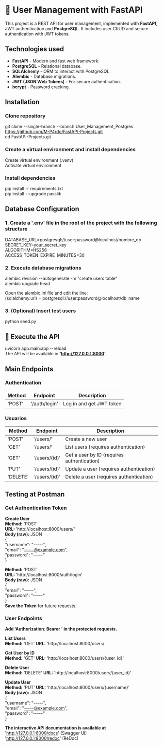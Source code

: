 # 🚀 User Management with FastAPI

This project is a REST API for user management, implemented with **FastAPI**, JWT authentication and **PostgreSQL**. It includes user CRUD and secure authentication with JWT tokens.

## Technologies used

- **FastAPI** - Modern and fast web framework.
- **PostgreSQL** - Relational database.
- **SQLAlchemy** - ORM to interact with PostgreSQL.
- **Alembic** - Database migrations.
- **JWT (JSON Web Tokens)** - For secure authentication.
- **bcrypt** - Password cracking.


## Installation

### Clone repository
git clone --single-branch --branch User_Management_Postgres https://github.com/M-P4rdo/FastAPI-Projects.git  
cd FastAPI-Projects.git

### Create a virtual environment and install dependencies
Create virtual environment (.venv)  
Activate virtual environment

### Install dependencies
pip install -r requirements.txt  
pip install --upgrade passlib


## Database Configuration

### **1. Create a '.env' file in the root of the project with the following structure**  
DATABASE_URL=postgresql://user:password@localhost/nombre_db  
SECRET_KEY=your_secret_key  
ALGORITHM=HS256  
ACCESS_TOKEN_EXPIRE_MINUTES=30  

### **2. Execute database migrations**  
alembic revision --autogenerate -m "create users table"   
alembic upgrade head 

Open the alembic.ini file and edit the line:  
(sqlalchemy.url) = postgresql://user:password@localhost/db_name

### **3. (Optional) Insert test users**  
python seed.py  


## 🚀 Execute the API  
uvicorn app.main:app --reload  
The API will be available in **'http://127.0.0.1:8000'**.


## Main Endpoints  

### Authentication
| Method | Endpoint       | Description                |
|--------|----------------|----------------------------|
| 'POST' | '/auth/login'  | Log in and get JWT token   |

### **Usuarios**
| Method | Endpoint       | Description            |
|--------|----------------|------------------------|
| 'POST' | '/users/'      | Create a new user      |
| 'GET'  | '/users/'      | List users (requires authentication)      |   
| 'GET'  | '/users/{id}'  | Get a user by ID (requires authentication)|
| 'PUT'  | '/users/{id}'  | Update a user (requires authentication)   |
| 'DELETE' | '/users/{id}' | Delete a user (requires authentication)  | 


## Testing at Postman

### Get Authentication Token  
**Create User**  
**Method:** 'POST'  
**URL:** 'http://localhost:8000/users/'  
**Body (raw):** JSON  
{  
  "username": "-----",  
  "email": "-----@example.com",  
  "password": "-----"  
} 

**Method:** 'POST'  
**URL:** 'http://localhost:8000/auth/login'   
**Body (raw):** JSON  
{  
  "email": "-----",  
  "password": "-----"  
}  
**Save the Token** for future requests.   

### User Endpoints  
**Add 'Authorization: Bearer <TOKEN>' in the protected requests.**  

**List Users**  
**Method:** 'GET' **URL:** 'http://localhost:8000/users/'  

**Get User by ID**  
**Method:** 'GET' **URL:** 'http://localhost:8000/users/{user_id}'   

**Delete User**  
**Method:** 'DELETE' **URL:** 'http://localhost:8000/users/{user_id}'  

**Update User**  
**Method:** 'PUT' **URL:** 'http://localhost:8000/users/{username}'  
**Body (raw):** JSON  
{  
  "username": "-----",  
  "email": "-----@example.com",  
  "password": "-----"  
}  

**The interactive API documentation is available at**  
'http://127.0.0.1:8000/docs' (Swagger UI)   
'http://127.0.0.1:8000/redoc' (ReDoc)  

